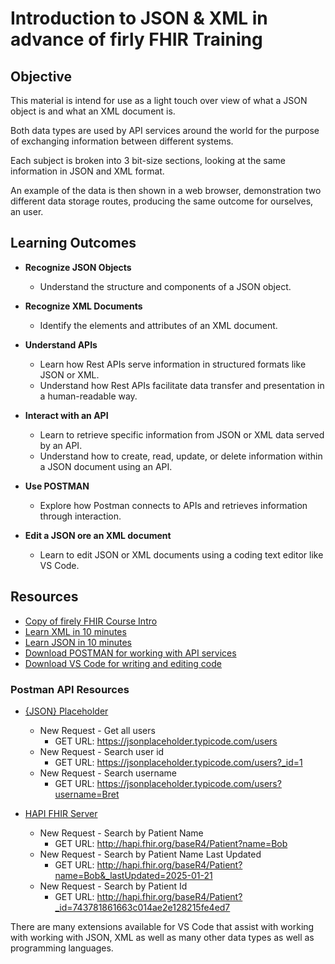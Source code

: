 # Introduction to JSON & XML in advance of firly FHIR Training

## Objective

This material is intend for use as a light touch over view of what a JSON object is and what an XML document is.

Both data types are used by API services around the world for the purpose of exchanging information between different systems.

Each subject is broken into 3 bit-size sections, looking at the same information in JSON and XML format.

An example of the data is then shown in a web browser, demonstration two different data storage routes, producing the same outcome for ourselves, an user.

## Learning Outcomes

- **Recognize JSON Objects**
  - Understand the structure and components of a JSON object.

- **Recognize XML Documents**
  - Identify the elements and attributes of an XML document.
  
- **Understand APIs**
  - Learn how Rest APIs serve information in structured formats like JSON or XML.
  - Understand how Rest APIs facilitate data transfer and presentation in a human-readable way.

- **Interact with an API**
  - Learn to retrieve specific information from JSON or XML data served by an API.
  - Understand how to create, read, update, or delete information within a JSON document using an API.

- **Use POSTMAN**
  - Explore how Postman connects to APIs and retrieves information through interaction.

- **Edit a JSON ore an XML document**
  - Learn to edit JSON or XML documents using a coding text editor like VS Code.

## Resources

- [Copy of firely FHIR Course Intro](https://app.mural.co/t/firely9202/m/firely9202/1714390227687/f7fda9422d30669a2dd251b53e68586f2281fec9)
- [Learn XML in 10 minutes](https://www.youtube.com/watch?v=1JblVElt5K0)
- [Learn JSON in 10 minutes](https://www.youtube.com/watch?v=iiADhChRriM)
- [Download POSTMAN for working with API services](https://www.postman.com/downloads/)
- [Download VS Code for writing and editing code](https://code.visualstudio.com/download)

### Postman API Resources

- [{JSON} Placeholder](https://jsonplaceholder.typicode.com/)
  - New Request - Get all users
    - GET URL: https://jsonplaceholder.typicode.com/users
  - New Request - Search user id
    - GET URL: https://jsonplaceholder.typicode.com/users?_id=1
  - New Request - Search username
    - GET URL: https://jsonplaceholder.typicode.com/users?username=Bret
    
- [HAPI FHIR Server](http://hapi.fhir.org/)
  - New Request - Search by Patient Name
    - GET URL: http://hapi.fhir.org/baseR4/Patient?name=Bob
  - New Request - Search by Patient Name Last Updated
    - GET URL: http://hapi.fhir.org/baseR4/Patient?name=Bob&_lastUpdated=2025-01-21
  - New Request - Search by Patient Id
    - GET URL: http://hapi.fhir.org/baseR4/Patient?_id=743781861663c014ae2e128215fe4ed7

There are many extensions available for VS Code that assist with working with working with JSON, XML as well as many other data types as well as programming languages.
